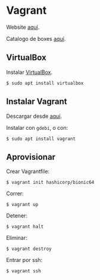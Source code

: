 # Vagrant

Website [aquí](https://www.vagrantup.com/).

Catalogo de boxes [aquí](https://app.vagrantup.com/boxes/search).


## VirtualBox

Instalar [VirtualBox](https://www.virtualbox.org/wiki/Linux_Downloads).
```
$ sudo apt install virtualbox
```

## Instalar Vagrant

Descargar desde [aquí](https://www.vagrantup.com/downloads.html).

Instalar con `gdebi`, o con:

```
$ sudo apt install vagrant
```

## Aprovisionar

Crear Vagrantfile:
```
$ vagrant init hashicorp/bionic64
```

Correr:
```
$ vagrant up
```

Detener:
```
$ vagrant halt
```

Eliminar:
```
$ vagrant destroy
```

Entrar por ssh:
```
$ vagrant ssh
```
